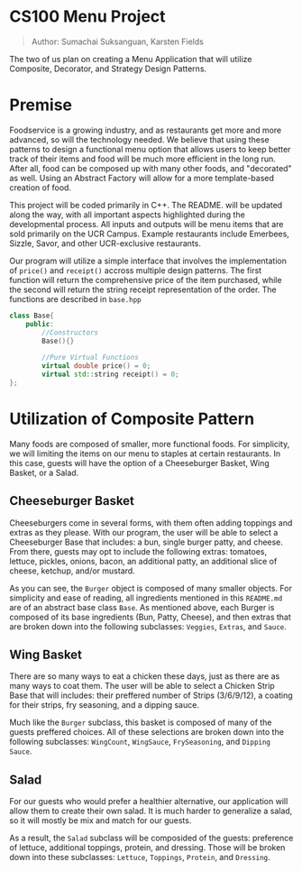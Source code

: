# CS100 Menu Project

> Author: Sumachai Suksanguan, Karsten Fields


The two of us plan on creating a Menu Application that will utilize Composite, Decorator, and Strategy Design Patterns.

# Premise

Foodservice is a growing industry, and as restaurants get more and more advanced, so will the technology needed.  We believe that using these patterns to design a functional menu option that allows users to keep better track of their items and food will be much more efficient in the long run. After all, food can be composed up with many other foods, and "decorated" as well.  Using an Abstract Factory will allow for a more template-based creation of food.

This project will be coded primarily in C++.  The README. will be updated along the way, with all important aspects highlighted during the developmental process.  All inputs and outputs will be menu items that are sold primarily on the UCR Campus.  Example restaurants include Emerbees, Sizzle, Savor, and other UCR-exclusive restaurants.

Our program will utilize a simple interface that involves the implementation of `price()` and `receipt()` accross multiple design patterns.  The first function will return the comprehensive price of the item purchased, while the second will return the string receipt representation of the order.  The functions are described in `base.hpp`

```c++
class Base{
	public:
		//Constructors
		Base(){}
		
		//Pure Virtual Functions
		virtual double price() = 0;
		virtual std::string receipt() = 0;
};
```

# Utilization of Composite Pattern 

Many foods are composed of smaller, more functional foods.  For simplicity, we will limiting the items on our menu to staples at certain restaurants.  In this case, guests will have the option of a Cheeseburger Basket, Wing Basket, or a Salad.

## Cheeseburger Basket

Cheeseburgers come in several forms, with them often adding toppings and extras as they please.  With our program, the user will be able to select a Cheeseburger Base that includes: a bun, single burger patty, and cheese.  From there, guests may opt to include the following extras: tomatoes, lettuce, pickles, onions, bacon, an additional patty, an additional slice of cheese, ketchup, and/or mustard.

As you can see, the `Burger` object is composed of many smaller objects.  For simplicity and ease of reading, all ingredients mentioned in this `README.md` are of an abstract base class `Base`.  As mentioned above, each Burger is composed of its base ingredients (Bun, Patty, Cheese), and then extras that are broken down into the following subclasses: `Veggies`, `Extras`, and `Sauce`.

## Wing Basket

There are so many ways to eat a chicken these days, just as there are as many ways to coat them. The user will be able to select a Chicken Strip Base that will includes: their preffered number of Strips (3/6/9/12), a coating for their strips, fry seasoning, and a dipping sauce.

Much like the `Burger` subclass, this basket is composed of many of the guests preffered choices.  All of these selections are broken down into the following subclasses: `WingCount`, `WingSauce`, `FrySeasoning`, and `Dipping Sauce`.

## Salad

For our guests who would prefer a healthier alternative, our application will allow them to create their own salad.  It is much harder to generalize a salad, so it will mostly be mix and match for our guests.  

As a result, the `Salad` subclass will be composided of the guests: preference of lettuce, additional toppings, protein, and dressing.  Those will be broken down into these subclasses: `Lettuce`, `Toppings`, `Protein`, and `Dressing`.

